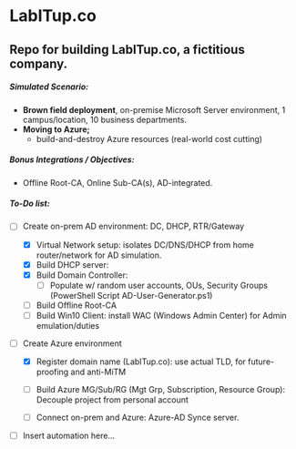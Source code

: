 # LabITup.co
## Repo for building LabITup.co, a fictitious company.

##### Simulated Scenario:
- **Brown field deployment**, on-premise Microsoft Server environment, 1 campus/location, 10 business departments.
- **Moving to Azure;**
  - build-and-destroy Azure resources (real-world cost cutting)

##### Bonus Integrations / Objectives:
- Offline Root-CA, Online Sub-CA(s), AD-integrated.


##### To-Do list:
- [ ] Create on-prem AD environment:  DC, DHCP, RTR/Gateway
  - [x] Virtual Network setup: isolates DC/DNS/DHCP from home router/network for AD simulation.
  - [x] Build DHCP server: 
  - [x] Build Domain Controller:
    - [ ] Populate w/ random user accounts, OUs, Security Groups (PowerShell Script AD-User-Generator.ps1)
  - [ ] Build Offline Root-CA
  - [ ] Build Win10 Client: install WAC (Windows Admin Center) for Admin emulation/duties

- [ ] Create Azure environment
  - [x] Register domain name (LabITup.co): use actual TLD, for future-proofing and anti-MiTM
  - [ ] Build Azure MG/Sub/RG (Mgt Grp, Subscription, Resource Group):  Decouple project from personal account 
  - [ ] Connect on-prem and Azure:  Azure-AD Synce server.
  
  
- [ ] Insert automation here...


























